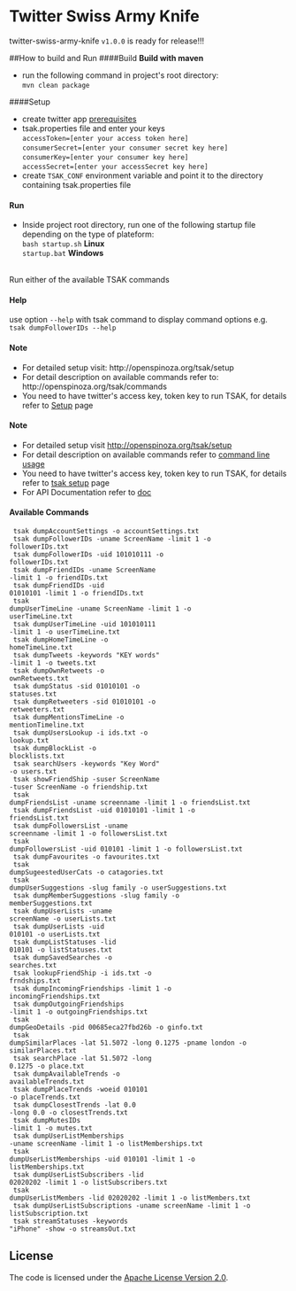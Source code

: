 # Twitter Swiss Army Knife
twitter-swiss-army-knife `v1.0.0` is ready for release!!!

##How to build and Run
####Build
**Build with maven**<br>
* run the following command in project's root directory:<br>
`mvn clean package`

####Setup

* create twitter app [prerequisites](https://github.com/project-spinoza/twitter-swiss-army-knife/wiki/Prerequisites)<br>
* tsak.properties file and enter your keys <br>
`accessToken=[enter your access token here]`<br>
`consumerSecret=[enter your consumer secret key here]`<br>
`consumerKey=[enter your consumer key here]`<br>
`accessSecret=[enter your accessSecret key here]`<br>
* create <code>TSAK_CONF</code> environment variable and point it to the directory containing tsak.properties file</li>

#### Run
* Inside project root directory, run one of the following startup file depending on the type of plateform:<br> 
<code>bash startup.sh</code> <b>Linux</b><br>
<code>startup.bat</code> <b>Windows</b>
<br><br>

Run either of the available TSAK commands</b>

#### Help
use option <code>--help</code> with tsak command to display command options e.g.<br>
<code>tsak dumpFollowerIDs --help</code>

<h4>Note</h4> 
<ul>
<li>For detailed setup visit: http://openspinoza.org/tsak/setup</code></li>
<li>For detail description on available commands refer to: http://openspinoza.org/tsak/commands</li>
<li>You need to have twitter's access key, token key to run TSAK, for details refer to  <a href="https://github.com/project-spinoza/twitter-swiss-army-knife/wiki/Prerequisites">Setup</a> page</li>
</ul>

#### Note
* For detailed setup visit http://openspinoza.org/tsak/setup</code><br>
* For detail description on available commands refer to [command line usage](https://github.com/project-spinoza/twitter-swiss-army-knife/wiki/Command-Line-Usage)<br>
* You need to have twitter's access key, token key to run TSAK, for details refer to [tsak setup](https://github.com/project-spinoza/twitter-swiss-army-knife/wiki/Prerequisites) page<br>
* For API Documentation refer to [doc](http://project-spinoza.github.io/twitter-swiss-army-knife/doc/)

#### Available Commands

<code> tsak dumpAccountSettings -o accountSettings.txt </code><br>
<code> tsak dumpFollowerIDs -uname ScreenName -limit 1 -o followerIDs.txt</code><br>
<code> tsak dumpFollowerIDs -uid 101010111 -o followerIDs.txt</code><br>
<code> tsak dumpFriendIDs -uname ScreenName -limit 1 -o friendIDs.txt</code><br>
<code> tsak dumpFriendIDs -uid 01010101 -limit 1 -o friendIDs.txt </code><br>
<code> tsak dumpUserTimeLine -uname ScreenName -limit 1 -o userTimeLine.txt</code><br>
<code> tsak dumpUserTimeLine -uid 101010111 -limit 1 -o userTimeLine.txt</code><br>
<code> tsak dumpHomeTimeLine -o homeTimeLine.txt</code><br>
<code> tsak dumpTweets -keywords "KEY words" -limit 1  -o tweets.txt</code><br>
<code> tsak dumpOwnRetweets -o ownRetweets.txt</code><br>
<code> tsak dumpStatus -sid 01010101 -o statuses.txt    </code><br>
<code> tsak dumpRetweeters -sid 01010101 -o retweeters.txt</code><br>
<code> tsak dumpMentionsTimeLine -o mentionTimeline.txt</code><br>
<code> tsak dumpUsersLookup -i ids.txt -o lookup.txt</code><br>
<code> tsak dumpBlockList -o blocklists.txt</code><br>
<code> tsak searchUsers -keywords "Key Word" -o users.txt</code><br>
<code> tsak showFriendShip -suser ScreenName -tuser ScreenName -o friendship.txt</code><br>
<code> tsak dumpFriendsList -uname screenname -limit 1 -o friendsList.txt</code><br>
<code> tsak dumpFriendsList -uid 01010101 -limit 1 -o friendsList.txt</code><br>
<code> tsak dumpFollowersList -uname screenname -limit 1 -o followersList.txt</code><br>
<code> tsak dumpFollowersList -uid 010101 -limit 1 -o followersList.txt</code><br>
<code> tsak dumpFavourites -o favourites.txt</code><br>
<code> tsak dumpSugeestedUserCats -o catagories.txt</code><br>
<code> tsak dumpUserSuggestions -slug family -o userSuggestions.txt</code><br>
<code> tsak dumpMemberSuggestions -slug family -o memberSuggestions.txt</code><br>
<code> tsak dumpUserLists -uname screenName -o userLists.txt</code><br>
<code> tsak dumpUserLists -uid 010101 -o userLists.txt</code><br>
<code> tsak dumpListStatuses -lid 010101 -o listStatuses.txt</code><br>
<code> tsak dumpSavedSearches -o searches.txt</code><br>
<code> tsak lookupFriendShip -i ids.txt -o frndships.txt</code><br>
<code> tsak dumpIncomingFriendships -limit 1 -o incomingFriendships.txt</code><br>
<code> tsak dumpOutgoingFriendships -limit 1 -o outgoingFriendships.txt</code><br>
<code> tsak dumpGeoDetails -pid 00685eca27fbd26b -o ginfo.txt</code><br>
<code> tsak dumpSimilarPlaces -lat 51.5072 -long 0.1275 -pname london -o similarPlaces.txt</code><br>
<code> tsak searchPlace -lat 51.5072 -long 0.1275 -o place.txt</code><br>
<code> tsak dumpAvailableTrends -o availableTrends.txt</code><br>
<code> tsak dumpPlaceTrends -woeid 010101 -o placeTrends.txt</code><br>
<code> tsak dumpClosestTrends -lat 0.0 -long 0.0 -o closestTrends.txt</code><br>
<code> tsak dumpMutesIDs -limit 1 -o mutes.txt</code><br>
<code> tsak dumpUserListMemberships -uname screenName -limit 1 -o listMemberships.txt</code><br>
<code> tsak dumpUserListMemberships -uid 010101 -limit 1 -o listMemberships.txt</code><br>
<code> tsak dumpUserListSubscribers -lid 02020202 -limit 1 -o listSubscribers.txt</code><br>
<code> tsak dumpUserListMembers -lid 02020202 -limit 1 -o listMembers.txt</code><br>
<code> tsak dumpUserListSubscriptions -uname screenName -limit 1 -o listSubscription.txt</code><br>
<code> tsak streamStatuses -keywords "iPhone" -show -o streamsOut.txt</code>


## License
The code is licensed under the [Apache License Version 2.0](http://www.apache.org/licenses/LICENSE-2.0).

